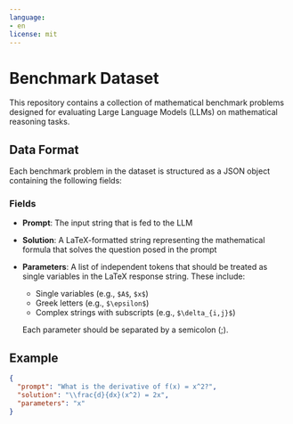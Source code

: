 ```yaml
---
language: 
- en
license: mit
---
```


# Benchmark Dataset

This repository contains a collection of mathematical benchmark problems designed for evaluating Large Language Models (LLMs) on mathematical reasoning tasks.

## Data Format

Each benchmark problem in the dataset is structured as a JSON object containing the following fields:

### Fields

- **Prompt**: The input string that is fed to the LLM
- **Solution**: A LaTeX-formatted string representing the mathematical formula that solves the question posed in the prompt
- **Parameters**: A list of independent tokens that should be treated as single variables in the LaTeX response string. These include:
  - Single variables (e.g., `$A$`, `$x$`)
  - Greek letters (e.g., `$\epsilon$`)
  - Complex strings with subscripts (e.g., `$\delta_{i,j}$`)
  
  Each parameter should be separated by a semicolon (;).

## Example

```json
{
  "prompt": "What is the derivative of f(x) = x^2?",
  "solution": "\\frac{d}{dx}(x^2) = 2x",
  "parameters": "x"
}
```